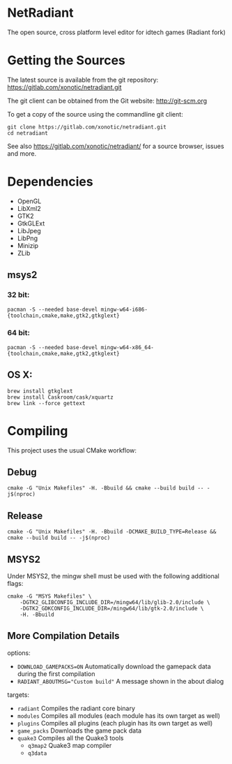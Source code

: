 NetRadiant
==========

The open source, cross platform level editor for idtech games (Radiant fork)

# Getting the Sources

The latest source is available from the git repository:
https://gitlab.com/xonotic/netradiant.git

The git client can be obtained from the Git website:
http://git-scm.org

To get a copy of the source using the commandline git client:
```
git clone https://gitlab.com/xonotic/netradiant.git
cd netradiant
```

See also https://gitlab.com/xonotic/netradiant/ for a source browser, issues and more.

# Dependencies

 * OpenGL
 * LibXml2
 * GTK2
 * GtkGLExt
 * LibJpeg
 * LibPng
 * Minizip
 * ZLib

## msys2

### 32 bit:

```
pacman -S --needed base-devel mingw-w64-i686-{toolchain,cmake,make,gtk2,gtkglext}
```

### 64 bit:

```
pacman -S --needed base-devel mingw-w64-x86_64-{toolchain,cmake,make,gtk2,gtkglext}
```

## OS X:

```
brew install gtkglext
brew install Caskroom/cask/xquartz
brew link --force gettext
```

# Compiling

This project uses the usual CMake workflow:

## Debug

`cmake -G "Unix Makefiles" -H. -Bbuild && cmake --build build -- -j$(nproc)`

## Release

`cmake -G "Unix Makefiles" -H. -Bbuild -DCMAKE_BUILD_TYPE=Release && cmake --build build -- -j$(nproc)`

## MSYS2

Under MSYS2, the mingw shell must be used with the following additional flags:

```
cmake -G "MSYS Makefiles" \
    -DGTK2_GLIBCONFIG_INCLUDE_DIR=/mingw64/lib/glib-2.0/include \
    -DGTK2_GDKCONFIG_INCLUDE_DIR=/mingw64/lib/gtk-2.0/include \
    -H. -Bbuild
```

## More Compilation Details

options:
 * `DOWNLOAD_GAMEPACKS=ON`
   Automatically download the gamepack data during the first compilation
 * `RADIANT_ABOUTMSG="Custom build"`
   A message shown in the about dialog

targets:
 * `radiant`    Compiles the radiant core binary
 * `modules`    Compiles all modules (each module has its own target as well)
 * `plugins`    Compiles all plugins (each plugin has its own target as well)
 * `game_packs` Downloads the game pack data
 * `quake3`     Compiles all the Quake3 tools
   - `q3map2`     Quake3 map compiler
   - `q3data`
